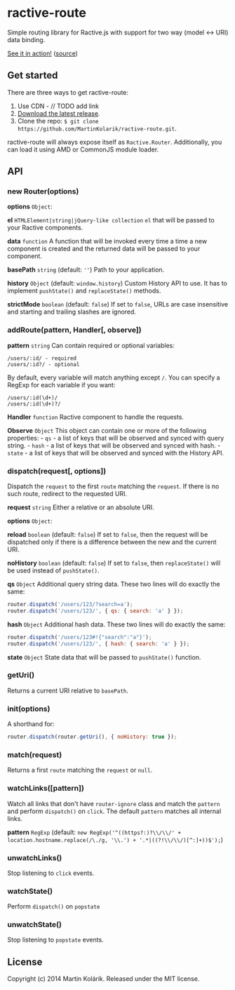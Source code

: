 # ractive-route

Simple routing library for Ractive.js with support for two way (model <-> URI) data binding.

[See it in action!](http://rawgit.com/MartinKolarik/ractive-route/master/demo/index.html) ([source](https://github.com/MartinKolarik/ractive-route/tree/master/demo))

## Get started

There are three ways to get ractive-route:
1. Use CDN - // TODO add link
2. [Download the latest release](https://github.com/MartinKolarik/ractive-route/releases).
3. Clone the repo: `$ git clone https://github.com/MartinKolarik/ractive-route.git`.

ractive-route will always expose itself as ```Ractive.Router```. Additionally, you can load it using AMD or CommonJS module loader.

## API

### new Router(options)

**options** `Object`:

**el** `HTMLElement|string|jQuery-like collection`
`el` that will be passed to your Ractive components.

**data** `function`
A function that will be invoked every time a time a new component is created and the returned data will be passed to your component.

**basePath** `string` (default: `''`)
Path to your application.

**history** `Object` (default: `window.history`)
Custom History API to use. It has to implement `pushState()` and `replaceState()` methods.

**strictMode** `boolean` (default: `false`)
If set to `false`, URLs are case insensitive and starting and trailing slashes are ignored.

### addRoute(pattern, Handler[, observe])

**pattern** `string`
Can contain required or optional variables:

```
/users/:id/ - required
/users/:id?/ - optional
```

By default, every variable will match anything except `/`. You can specify a RegExp for each variable if you want:

```
/users/:id(\d+)/
/users/:id(\d+)?/
```

**Handler** `function`
Ractive component to handle the requests.

**Observe** `Object`
This object can contain one or more of the following properties:
	- `qs` - a list of keys that will be observed and synced with query string.
	- `hash` - a list of keys that will be observed and synced with hash.
	- `state` - a list of keys that will be observed and synced with the History API.

### dispatch(request[, options])

Dispatch the `request` to the first `route` matching the `request`. If there is no such route, redirect to the requested URI.

**request** `string`
Either a relative or an absolute URI.

**options** `Object`:

**reload** `boolean` (default: `false`)
If set to `false`, then the request will be dispatched only if there is a difference between the new and the current URI.

**noHistory** `boolean` (default: `false`)
If set to `false`, then `replaceState()` will be used instead of `pushState()`.

**qs** `Object`
Additional query string data. These two lines will do exactly the same:

```js
router.dispatch('/users/123/?search=a');
router.dispatch('/users/123/', { qs: { search: 'a' } });
```

**hash** `Object`
Additional hash data. These two lines will do exactly the same:

```js
router.dispatch('/users/123#!{"search":"a"}');
router.dispatch('/users/123/', { hash: { search: 'a' } });
```

**state** `Object`
State data that will be passed to `pushState()` function.

### getUri()

Returns a current URI relative to `basePath`.

### init(options)

A shorthand for:

```js
router.dispatch(router.getUri(), { noHistory: true });
```

### match(request)

Returns a first `route` matching the `request` or `null`.

### watchLinks([pattern])

Watch all links that don't have `router-ignore` class and match the `pattern` and perform `dispatch()` on `click`. The default `pattern` matches all internal links.

**pattern** `RegExp` (default: `new RegExp('^((https?:)?\\/\\/' + location.hostname.replace(/\./g, '\\.') + '.*|((?!\\/\\/)[^:]+))$');`)

### unwatchLinks()

Stop listening to `click` events.

### watchState()

Perform `dispatch()` on `popstate`

### unwatchState()

Stop listening to `popstate` events.

## License
Copyright (c) 2014 Martin Kolárik. Released under the MIT license.
